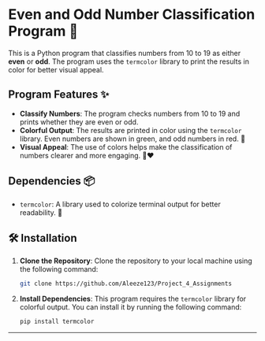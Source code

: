 # Even and Odd Number Classification Program 🔢

This is a Python program that classifies numbers from 10 to 19 as either **even** or **odd**. The program uses the `termcolor` library to print the results in color for better visual appeal.

## Program Features ✨

- **Classify Numbers**: The program checks numbers from 10 to 19 and prints whether they are even or odd. 
- **Colorful Output**: The results are printed in color using the `termcolor` library. Even numbers are shown in green, and odd numbers in red. 🌈
- **Visual Appeal**: The use of colors helps make the classification of numbers clearer and more engaging. 💚❤️

## Dependencies 📦

- `termcolor`: A library used to colorize terminal output for better readability. 🌟

## 🛠️ Installation

1. **Clone the Repository**:
    Clone the repository to your local machine using the following command:

    ```bash
    git clone https://github.com/Aleeze123/Project_4_Assignments
    ```

2. **Install Dependencies**:
    This program requires the `termcolor` library for colorful output. You can install it by running the following command:

    ```bash
    pip install termcolor
    ```

---
